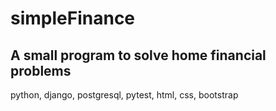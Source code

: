 # simpleFinance
## A small program to solve home financial problems

python, django, postgresql, pytest, html, css, bootstrap
